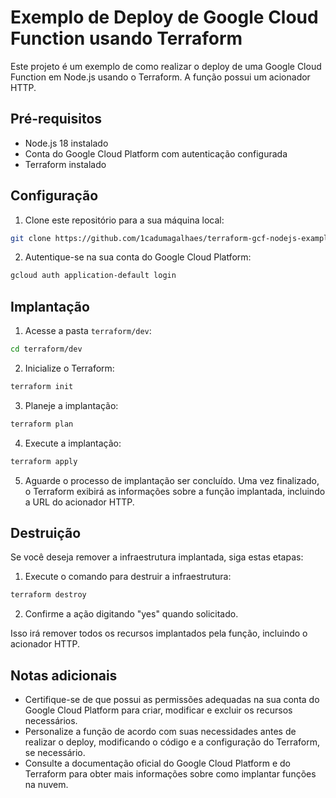 # Exemplo de Deploy de Google Cloud Function usando Terraform

Este projeto é um exemplo de como realizar o deploy de uma Google Cloud Function em Node.js usando o Terraform. A função possui um acionador HTTP.

## Pré-requisitos

- Node.js 18 instalado
- Conta do Google Cloud Platform com autenticação configurada
- Terraform instalado

## Configuração

1. Clone este repositório para a sua máquina local:

```bash
git clone https://github.com/1cadumagalhaes/terraform-gcf-nodejs-example
```

2. Autentique-se na sua conta do Google Cloud Platform:

```bash
gcloud auth application-default login
```

## Implantação

1. Acesse a pasta `terraform/dev`:

```bash
cd terraform/dev
```

2. Inicialize o Terraform:

```bash
terraform init
```

3. Planeje a implantação:

```bash
terraform plan
```

4. Execute a implantação:

```bash
terraform apply
```

5. Aguarde o processo de implantação ser concluído. Uma vez finalizado, o Terraform exibirá as informações sobre a função implantada, incluindo a URL do acionador HTTP.

## Destruição

Se você deseja remover a infraestrutura implantada, siga estas etapas:

1. Execute o comando para destruir a infraestrutura:

```bash
terraform destroy
```

2. Confirme a ação digitando "yes" quando solicitado.

Isso irá remover todos os recursos implantados pela função, incluindo o acionador HTTP.

## Notas adicionais

- Certifique-se de que possui as permissões adequadas na sua conta do Google Cloud Platform para criar, modificar e excluir os recursos necessários.
- Personalize a função de acordo com suas necessidades antes de realizar o deploy, modificando o código e a configuração do Terraform, se necessário.
- Consulte a documentação oficial do Google Cloud Platform e do Terraform para obter mais informações sobre como implantar funções na nuvem.

